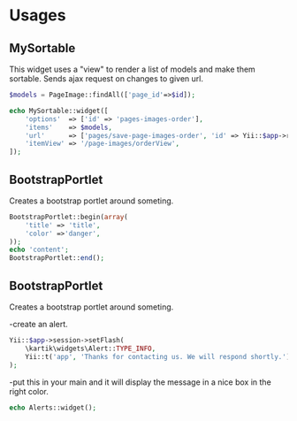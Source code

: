 Usages
======

MySortable
----------

This widget uses a "view" to render a list of models and make them sortable.
Sends ajax request on changes to given url.

```php
$models = PageImage::findAll(['page_id'=>$id]);

echo MySortable::widget([
    'options'  => ['id' => 'pages-images-order'],
    'items'    => $models,
    'url'      => ['pages/save-page-images-order', 'id' => Yii::$app->request->queryParams['id']],
    'itemView' => '/page-images/orderView',
]);
```

BootstrapPortlet
----------

Creates a bootstrap portlet around someting. 

```php
BootstrapPortlet::begin(array(
    'title' => 'title',
    'color' =>'danger',
));
echo 'content';
BootstrapPortlet::end();
```

BootstrapPortlet
----------

Creates a bootstrap portlet around someting. 

-create an alert.

```php
Yii::$app->session->setFlash(
    \kartik\widgets\Alert::TYPE_INFO,
    Yii::t('app', 'Thanks for contacting us. We will respond shortly.')
);
```

-put this in your main and it will display the message in a nice box in the right color.

```php
echo Alerts::widget();
```